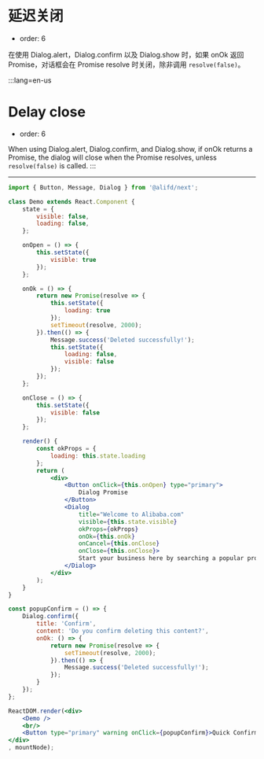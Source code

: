 # 延迟关闭

- order: 6

在使用 Dialog.alert，Dialog.confirm 以及 Dialog.show 时，如果 onOk 返回 Promise，对话框会在 Promise resolve 时关闭，除非调用 `resolve(false)`。

:::lang=en-us
# Delay close

- order: 6

When using Dialog.alert, Dialog.confirm, and Dialog.show, if onOk returns a Promise, the dialog will close when the Promise resolves, unless `resolve(false)` is called.
:::

---

````jsx
import { Button, Message, Dialog } from '@alifd/next';

class Demo extends React.Component {
    state = {
        visible: false,
        loading: false,
    };

    onOpen = () => {
        this.setState({
            visible: true
        });
    };

    onOk = () => {
        return new Promise(resolve => {
            this.setState({
                loading: true
            });
            setTimeout(resolve, 2000);
        }).then(() => {
            Message.success('Deleted successfully!');
            this.setState({
                loading: false,
                visible: false
            });
        });
    };

    onClose = () => {
        this.setState({
            visible: false
        });
    };

    render() {
        const okProps = {
            loading: this.state.loading
        };
        return (
            <div>
                <Button onClick={this.onOpen} type="primary">
                    Dialog Promise
                </Button>
                <Dialog
                    title="Welcome to Alibaba.com"
                    visible={this.state.visible}
                    okProps={okProps}
                    onOk={this.onOk}
                    onCancel={this.onClose}
                    onClose={this.onClose}>
                    Start your business here by searching a popular product
                </Dialog>
            </div>
        );
    }
}

const popupConfirm = () => {
    Dialog.confirm({
        title: 'Confirm',
        content: 'Do you confirm deleting this content?',
        onOk: () => {
            return new Promise(resolve => {
                setTimeout(resolve, 2000);
            }).then(() => {
                Message.success('Deleted successfully!');
            });
        }
    });
};

ReactDOM.render(<div>
    <Demo />
    <br/>
    <Button type="primary" warning onClick={popupConfirm}>Quick Confirm Promise</Button>
</div>
, mountNode);
````
